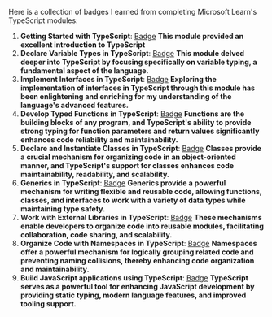 Here is a collection of badges I earned from completing Microsoft Learn's TypeScript modules:

1. **Getting Started with TypeScript**: [Badge](https://learn.microsoft.com/api/achievements/share/en-us/c00b3r-1219/FZ3MDUKX?sharingId=374E1B09FE380840)
   **This module provided an excellent introduction to TypeScript**
2. **Declare Variable Types in TypeScript**: [Badge](https://learn.microsoft.com/api/achievements/share/en-us/c00b3r-1219/J6PU4AET?sharingId=374E1B09FE380840)
   **This module delved deeper into TypeScript by focusing specifically on variable typing, a fundamental aspect of the language.**
3. **Implement Interfaces in TypeScript**: [Badge](https://learn.microsoft.com/api/achievements/share/en-us/c00b3r-1219/AQNKMPD7?sharingId=374E1B09FE380840)
   **Exploring the implementation of interfaces in TypeScript through this module has been enlightening and enriching for my understanding of the language's advanced features.**
4. **Develop Typed Functions in TypeScript**: [Badge](https://learn.microsoft.com/api/achievements/share/en-us/c00b3r-1219/3XGZSZ9H?sharingId=374E1B09FE380840)
   **Functions are the building blocks of any program, and TypeScript's ability to provide strong typing for function parameters and return values significantly enhances code reliability and maintainability.**
5. **Declare and Instantiate Classes in TypeScript**: [Badge](https://learn.microsoft.com/api/achievements/share/ru-ru/c00b3r-1219/QD7LMTFE?sharingId=374E1B09FE380840)
   **Classes provide a crucial mechanism for organizing code in an object-oriented manner, and TypeScript's support for classes enhances code maintainability, readability, and scalability.**
6. **Generics in TypeScript**: [Badge](https://learn.microsoft.com/api/achievements/share/ru-ru/c00b3r-1219/24YCJ5EV?sharingId=374E1B09FE380840)
   **Generics provide a powerful mechanism for writing flexible and reusable code, allowing functions, classes, and interfaces to work with a variety of data types while maintaining type safety.**
7. **Work with External Libraries in TypeScript**: [Badge](https://learn.microsoft.com/api/achievements/share/ru-ru/c00b3r-1219/CWSMZEZ9?sharingId=374E1B09FE380840)
   **These mechanisms enable developers to organize code into reusable modules, facilitating collaboration, code sharing, and scalability.**
8. **Organize Code with Namespaces in TypeScript**: [Badge](https://learn.microsoft.com/api/achievements/share/ru-ru/c00b3r-1219/J6PYY6JT?sharingId=374E1B09FE380840)
   **Namespaces offer a powerful mechanism for logically grouping related code and preventing naming collisions, thereby enhancing code organization and maintainability.**
9. **Build JavaScript applications using TypeScript**: [Badge](https://learn.microsoft.com/api/achievements/share/en-us/c00b3r-1219/3XGPPXUH?sharingId=374E1B09FE380840)
   **TypeScript serves as a powerful tool for enhancing JavaScript development by providing static typing, modern language features, and improved tooling support.**
